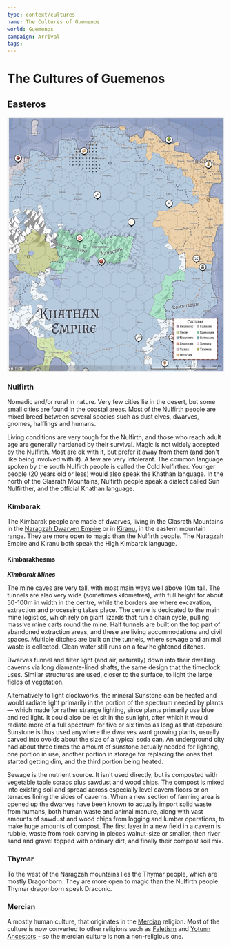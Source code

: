 ```yaml
---
type: context/cultures
name: The Cultures of Guemenos
world: Guemenos
campaign: Arrival
tags: 
---
```


# The Cultures of Guemenos

## Easteros

![](_aux/Pasted%20image%2020230405141419.png)

### Nulfirth

Nomadic and/or rural in nature. Very few cities lie in the desert, but some small cities are found in the coastal areas. Most of the Nulfirth people are mixed breed between several species such as dust elves, dwarves, gnomes, halflings and humans.

Living conditions are very tough for the Nulfirth, and those who reach adult age are generally hardened by their survival. Magic is not widely accepted by the Nulfirth. Most are ok with it, but prefer it away from them (and don't like being involved with it). A few are very intolerant. The common language spoken by the south Nulfirth people is called the Cold Nulfirther. Younger people (20 years old or less) would also speak the Khathan language. In the north of the Glasrath Mountains, Nulfirth people speak a dialect called Sun Nulfirther, and the official Khathan language.

### Kimbarak

The Kimbarak people are made of dwarves, living in the Glasrath Mountains in the [Naragzah Dwarven Empire](realms.md#Naragzah%20Dwarven%20Empire) or in [Kiranu](realms.md#Kiranu), in the eastern mountain range. They are more open to magic than the Nulfirth people. The Naragzah Empire and Kiranu both speak the High Kimbarak language.

#### Kimbarakhesms
***Kimbarak Mines***

The mine caves are very tall, with most main ways well above 10m tall. The tunnels are also very wide (sometimes kilometres), with full height for about 50-100m in width in the centre, while the borders are where excavation, extraction and processing takes place. The centre is dedicated to the main mine logistics, which rely on giant lizards that run a chain cycle, pulling massive mine carts round the mine. Half tunnels are built on the top part of abandoned extraction areas, and these are living accommodations and civil spaces. Multiple ditches are built on the tunnels, where sewage and animal waste is collected. Clean water still runs on a few heightened ditches.

Dwarves funnel and filter light (and air, naturally) down into their dwelling caverns via long diamante-lined shafts, the same design that the timeclock uses. Similar structures are used, closer to the surface, to light the large fields of vegetation.

Alternatively to light clockworks, the mineral Sunstone can be heated and would radiate light primarily in the portion of the spectrum needed by plants — which made for rather strange lighting, since plants primarily use blue and red light. It could also be let sit in the sunlight, after which it would radiate more of a full spectrum for five or six times as long as that exposure. Sunstone is thus used anywhere the dwarves want growing plants, usually carved into ovoids about the size of a typical soda can. An underground city had about three times the amount of sunstone actually needed for lighting, one portion in use, another portion in storage for replacing the ones that started getting dim, and the third portion being heated.

Sewage is the nutrient source. It isn't used directly, but is composted with vegetable table scraps plus sawdust and wood chips. The compost is mixed into existing soil and spread across especially level cavern floors or on terraces lining the sides of caverns. When a new section of farming area is opened up the dwarves have been known to actually import solid waste from humans, both human waste and animal manure, along with vast amounts of sawdust and wood chips from logging and lumber operations, to make huge amounts of compost. The first layer in a new field in a cavern is rubble, waste from rock carving in pieces walnut-size or smaller, then river sand and gravel topped with ordinary dirt, and finally their compost soil mix.

### Thymar

To the west of the Naragzah mountains lies the Thymar people, which are mostly Dragonborn. They are more open to magic than the Nulfirth people. Thymar dragonborn speak Draconic.

### Mercian

A mostly human culture, that originates in the [Mercian](religions.md#Mondendovil) religion. Most of the culture is now converted to other religions such as [Faletism](religions.md#Faletism) and [Yotunn Ancestors](religions.md#Yotunn) - so the mercian culture is non a non-religious one.